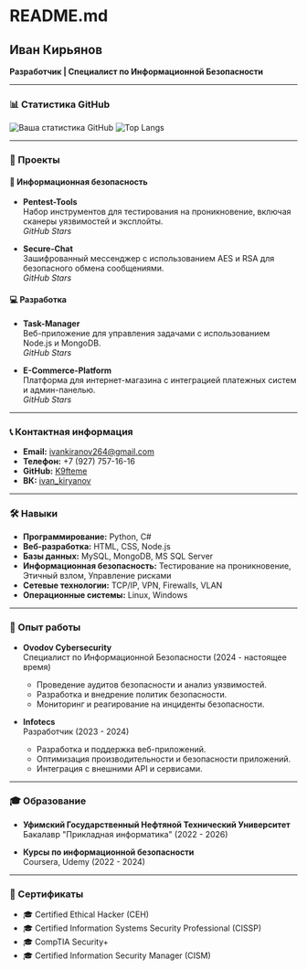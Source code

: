 # README.md

## Иван Кирьянов
**Разработчик | Специалист по Информационной Безопасности**

---

### 📊 Статистика GitHub
![Ваша статистика GitHub](https://github-readme-stats.vercel.app/api?username=ваш_username&show_icons=true&theme=radical)
![Top Langs](https://github-readme-stats.vercel.app/api/top-langs/?username=ваш_username&layout=compact&theme=radical)

---

### 🚀 Проекты

#### 🔐 Информационная безопасность
- **Pentest-Tools**  
  Набор инструментов для тестирования на проникновение, включая сканеры уязвимостей и эксплойты.  
  *GitHub Stars*

- **Secure-Chat**  
  Зашифрованный мессенджер с использованием AES и RSA для безопасного обмена сообщениями.  
  *GitHub Stars*

#### 💻 Разработка
- **Task-Manager**  
  Веб-приложение для управления задачами с использованием Node.js и MongoDB.  
  *GitHub Stars*

- **E-Commerce-Platform**  
  Платформа для интернет-магазина с интеграцией платежных систем и админ-панелью.  
  *GitHub Stars*

---

### 📞 Контактная информация
- **Email:** ivankiranov264@gmail.com  
- **Телефон:** +7 (927) 757-16-16  
- **GitHub:** [K9fteme](https://github.com/K9fteme)  
- **ВК:** [ivan_kiryanov](https://vk.com/ivan_kiryanov)

---

### 🛠️ Навыки
- **Программирование:** Python, C#
- **Веб-разработка:** HTML, CSS, Node.js
- **Базы данных:** MySQL, MongoDB, MS SQL Server
- **Информационная безопасность:** Тестирование на проникновение, Этичный взлом, Управление рисками
- **Сетевые технологии:** TCP/IP, VPN, Firewalls, VLAN
- **Операционные системы:** Linux, Windows

---

### 💼 Опыт работы
- **Ovodov Cybersecurity**  
  Специалист по Информационной Безопасности (2024 - настоящее время)  
  - Проведение аудитов безопасности и анализ уязвимостей.
  - Разработка и внедрение политик безопасности.
  - Мониторинг и реагирование на инциденты безопасности.

- **Infotecs**  
  Разработчик (2023 - 2024)  
  - Разработка и поддержка веб-приложений.
  - Оптимизация производительности и безопасности приложений.
  - Интеграция с внешними API и сервисами.

---

### 🎓 Образование
- **Уфимский Государственный Нефтяной Технический Университет**  
  Бакалавр "Прикладная информатика" (2022 - 2026)

- **Курсы по информационной безопасности**  
  Coursera, Udemy (2022 - 2024)

---

### 📜 Сертификаты
- 🎓 Certified Ethical Hacker (CEH)
- 🎓 Certified Information Systems Security Professional (CISSP)
- 🎓 CompTIA Security+
- 🎓 Certified Information Security Manager (CISM)
